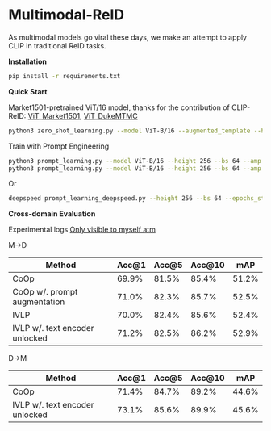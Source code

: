 # Multimodal-ReID

As multimodal models go viral these days, we make an attempt to apply CLIP in traditional ReID tasks.

**Installation**

```bash
pip install -r requirements.txt
```

**Quick Start**

Market1501-pretrained ViT/16 model, 
thanks for the contribution of CLIP-ReID: 
[ViT_Market1501](https://drive.google.com/file/d/1GnyAVeNOg3Yug1KBBWMKKbT2x43O5Ch7/view), 
[ViT_DukeMTMC](https://drive.google.com/file/d/1ldjSkj-7pXAWmx8on5x0EftlCaolU4dY/view)

```bash
python3 zero_shot_learning.py --model ViT-B/16 --augmented_template --height 256
```

Train with Prompt Engineering
```bash
python3 prompt_learning.py --model ViT-B/16 --height 256 --bs 64 --amp --epochs_stage1 120 --epochs_stage2 60 --training_mode ivlp  --test_dataset dukemtmc --vpt_ctx 6
python3 prompt_learning.py --model ViT-B/16 --height 256 --bs 64 --amp --epochs_stage1 120 --epochs_stage2 60 --training_mode ivlp  --train_dataset dukemtmc --test_dataset market1501 --vpt_ctx 2
```
Or
```bash
deepspeed prompt_learning_deepspeed.py --height 256 --bs 64 --epochs_stage1 120 --training_mode ivlp
```

**Cross-domain Evaluation**

Experimental logs [Only visible to myself atm](https://docs.google.com/document/d/1wBPoy53pGGp1bkmO97LpaA_eDzA4s0OPX8hgvXit8E4/edit?usp=sharing)

M->D

| Method                         | Acc@1 | Acc@5 | Acc@10 | mAP   |
|--------------------------------|-------|-------|--------|-------|
| CoOp                           | 69.9% | 81.5% | 85.4%  | 51.2% |
| CoOp w/. prompt augmentation   | 71.0% | 82.3% | 85.7%  | 52.5% |
| IVLP                           | 70.0% | 82.4% | 85.6%  | 52.4% |
| IVLP w/. text encoder unlocked | 71.2% | 82.5% | 86.2%  | 52.9% |


D->M

| Method                         | Acc@1 | Acc@5 | Acc@10 | mAP   |
|--------------------------------|-------|-------|--------|-------|
| CoOp                           | 71.4% | 84.7% | 89.2%  | 44.6% |
| IVLP w/. text encoder unlocked | 73.1% | 85.6% | 89.9%  | 45.6% |